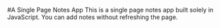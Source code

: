 #A Single Page Notes App
This is a single page notes app built solely in JavaScript. You can add notes without refreshing the page.
